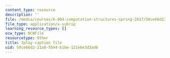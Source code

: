 ```yaml
---
content_type: resource
description: ''
file: /media/courses/6-004-computation-structures-spring-2017/50ce66d221a85544b1be121e6e3d3ad6_q38KAGAKORk.vtt
file_type: application/x-subrip
learning_resource_types: []
ocw_type: OCWFile
resourcetype: Other
title: 3play caption file
uid: 50ce66d2-21a8-5544-b1be-121e6e3d3ad6
---
```

